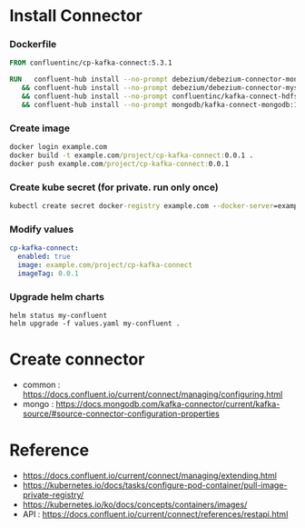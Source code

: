 # Install Connector

### Dockerfile

```dockerfile
FROM confluentinc/cp-kafka-connect:5.3.1

RUN   confluent-hub install --no-prompt debezium/debezium-connector-mongodb:0.10.0 \
   && confluent-hub install --no-prompt debezium/debezium-connector-mysql:0.10.0 \
   && confluent-hub install --no-prompt confluentinc/kafka-connect-hdfs:5.3.1 \
   && confluent-hub install --no-prompt mongodb/kafka-connect-mongodb:1.0.0
```

### Create image

```cmd
docker login example.com
docker build -t example.com/project/cp-kafka-connect:0.0.1 .
docker push example.com/project/cp-kafka-connect:0.0.1
```

### Create kube secret (for private. run only once)

```cmd
kubectl create secret docker-registry example.com --docker-server=example.com --docker-username=user --docker-password=pw
```

### Modify values

```yaml
cp-kafka-connect:
  enabled: true
  image: example.com/project/cp-kafka-connect
  imageTag: 0.0.1
```

### Upgrade helm charts

```
helm status my-confluent
helm upgrade -f values.yaml my-confluent .
```

# Create connector

* common : <https://docs.confluent.io/current/connect/managing/configuring.html>
* mongo : <https://docs.mongodb.com/kafka-connector/current/kafka-source/#source-connector-configuration-properties>


# Reference
* <https://docs.confluent.io/current/connect/managing/extending.html>
* <https://kubernetes.io/docs/tasks/configure-pod-container/pull-image-private-registry/>
* <https://kubernetes.io/ko/docs/concepts/containers/images/>
* API : https://docs.confluent.io/current/connect/references/restapi.html
